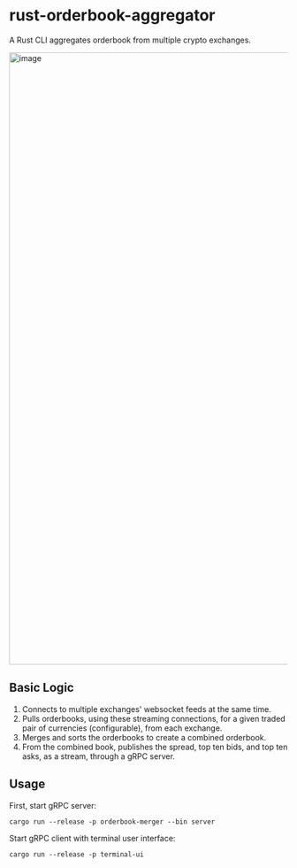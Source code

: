 # rust-orderbook-aggregator

A Rust CLI aggregates orderbook from multiple crypto exchanges.

<img width="1106" alt="image" src="https://github.com/kevinyin9/rust-orderbook-aggregator/assets/20009750/979ece21-2ff1-4a5f-b30e-6e5b3c4110c2">

## Basic Logic
1. Connects to multiple exchanges' websocket feeds at the same time.
2. Pulls orderbooks, using these streaming connections, for a given traded pair of currencies (configurable), from each exchange.
3. Merges and sorts the orderbooks to create a combined orderbook.
4. From the combined book, publishes the spread, top ten bids, and top ten asks, as a stream, through a gRPC server.

## Usage
First, start gRPC server:
```
cargo run --release -p orderbook-merger --bin server
```

Start gRPC client with terminal user interface:
```
cargo run --release -p terminal-ui
```
